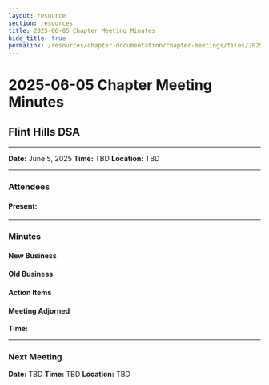 ```yaml
---
layout: resource
section: resources
title: 2025-06-05 Chapter Meeting Minutes
hide_title: true
permalink: /resources/chapter-documentation/chapter-meetings/files/2025-06-05-chapter-meeting/
---
```


# 2025-06-05 Chapter Meeting Minutes

## Flint Hills DSA

***


**Date:** June 5, 2025
**Time:** TBD
**Location:** TBD

***

### Attendees

#### Present:



***

### Minutes

#### New Business

#### Old Business
 
#### Action Items

#### Meeting Adjorned

**Time:** 

***

### Next Meeting

**Date:** TBD
**Time:** TBD
**Location:** TBD



